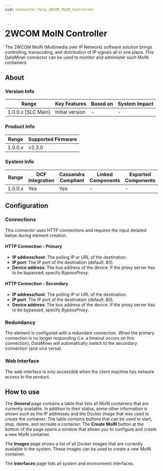 ```yaml
---
uid: Connector_help_2WCOM_MoIN_Controller
---
```


# 2WCOM MoIN Controller

The 2WCOM MoIN (Multimedia over IP Network) software solution brings controlling, transcoding, and distribution of IP signals all in one place. This DataMiner connector can be used to monitor and administer such MoIN containers.

## About

### Version Info

| Range                | Key Features     | Based on     | System Impact     |
|----------------------|------------------|--------------|-------------------|
| 1.0.0.x \[SLC Main\] | Initial version  | \-           | \-                |

### Product Info

| Range     | Supported Firmware     |
|-----------|------------------------|
| 1.0.0.x   | v2.3.0                 |

### System Info

| Range     | DCF Integration     | Cassandra Compliant     | Linked Components     | Exported Components     |
|-----------|---------------------|-------------------------|-----------------------|-------------------------|
| 1.0.0.x   | Yes                 | Yes                     | \-                    | \-                      |

## Configuration

### Connections

This connector uses HTTP connections and requires the input detailed below during element creation.

#### HTTP Connection - Primary

- **IP address/host**: The polling IP or URL of the destination.
- **IP port**: The IP port of the destination (default: *80*).
- **Device address**: The bus address of the device. If the proxy server has to be bypassed, specify *BypassProxy*.

#### HTTP Connection - Secondary

- **IP address/host**: The polling IP or URL of the destination.
- **IP port**: The IP port of the destination (default: *80*).
- **Device address**: The bus address of the device. If the proxy server has to be bypassed, specify *BypassProxy*.

### Redundancy

The element is configured with a redundant connection. When the primary connection is no longer responding (i.e. a timeout occurs on this connection), DataMiner will automatically switch to the secondary connection (and vice versa).

### Web Interface

The web interface is only accessible when the client machine has network access to the product.

## How to use

The **General** page contains a table that lists all MoIN containers that are currently available. In addition to their status, some other information is shown such as the IP addresses and the Docker image that was used to create the container. The table contains buttons that can be used to start, stop, delete, and recreate a container. The **Create MoIN** button at the bottom of the page opens a window that allows you to configure and create a new MoIN container.

The **Images** page shows a list of all Docker images that are currently available in the system. These images can be used to create a new MoIN container.

The **Interfaces** page lists all system and environment interfaces.
